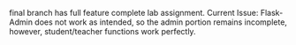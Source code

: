 final branch has full feature complete lab assignment. Current Issue: Flask-Admin does not work as intended, so the admin portion remains incomplete, however, student/teacher functions work perfectly. 
